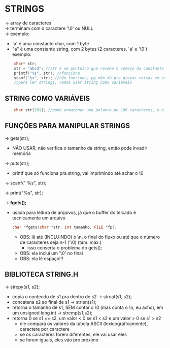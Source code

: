 # STRINGS
-> array de caracteres <br />
-> terminam com o caractere '\0' ou NULL <br />
-> exemplo:
* 'a' é uma constante char, com 1 byte
* "a" é uma constante string, com 2 bytes (2 caracteres, 'a' e '\0')
exemplo:
```c
    char* str;
    str = "abcd"; //str é um ponteiro que recebe o começo da constante "abcd", que está em outro lugar da memória
    printf("%s", str); //funciona
    scanf("%s", str); //não funciona, pq não dá pra gravar coisas em constantes
    //para ler strings, vamos usar string como variáveis
```

## STRING COMO VARIÁVEIS
```c
    char str[101]; //pode armazenar uma palavra de 100 caracteres, e o '\0'
```

## FUNÇÕES PARA MANIPULAR STRINGS
-> gets(str);<br />
* NÃO USAR, não verifica o tamanho da string, então pode invadir memória

-> puts(str);<br />
* printf que só funciona pra string, vai imprimindo até achar o \0

-> scanf(" %s", str); <br />

-> print("%s", str); <br />

-> **fgets();**
* usada para leitura de arquivos, já que o buffer do telcado é tecnicamente um arquivo
    ```c
    char *fgets(char *str, int tamanho, FILE *fp);
    ```
    * OBS: lê até (INCLUINDO) o \n, o final do fluxo ou até que o número de caracteres seja n-1 ('\0) (tam. máx.)
        * isso conserta o problema do gets();
    * OBS: ela inclui um '\0' no final
    * OBS: ela lê espaço!!!

## BIBLIOTECA STRING.H
-> strcpy(s1, s2);
* copia o conteudo de s1 pra dentro de s2
-> strcat(s1, s2);
* concatena s2 ao final de s1
-> strlen(s1);
* retorna o tamanho de s1, SEM contar o \0 (mas conta o \n, eu acho), em um unsigned long int
-> strcmp(s1,s2);
* retorna 0 se s1 == s2, um valor < 0 se s1 < s2 e um valor > 0 se s1 > s2
    * ele compara os valores da tabela ASCII (lexicograficamente), caractere por caractere
    * se os caracteres forem diferentes, ele vai usar eles
    * se forem iguais, eles vão pro próximo
